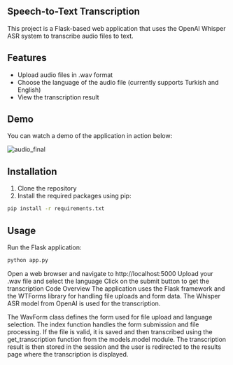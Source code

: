 ## Speech-to-Text Transcription

This project is a Flask-based web application that uses the OpenAI Whisper ASR system to transcribe audio files to text.

## Features

- Upload audio files in .wav format
- Choose the language of the audio file (currently supports Turkish and English)
- View the transcription result

## Demo

You can watch a demo of the application in action below:

![audio_final](https://github.com/alpecevit/transcription_app/assets/89662849/e0cf9ed9-74e3-4a86-b511-fc2e17962cd5)

## Installation

1. Clone the repository
2. Install the required packages using pip:

```bash
pip install -r requirements.txt
```

## Usage
Run the Flask application:

```bash
python app.py
```

Open a web browser and navigate to http://localhost:5000
Upload your .wav file and select the language
Click on the submit button to get the transcription
Code Overview
The application uses the Flask framework and the WTForms library for handling file uploads and form data. The Whisper ASR model from OpenAI is used for the transcription.

The WavForm class defines the form used for file upload and language selection. The index function handles the form submission and file processing. If the file is valid, it is saved and then transcribed using the get_transcription function from the models.model module. The transcription result is then stored in the session and the user is redirected to the results page where the transcription is displayed.
